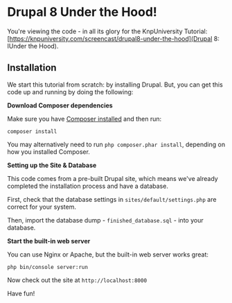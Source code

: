 # Drupal 8 Under the Hood!

You're viewing the code - in all its glory for the
KnpUniversity Tutorial: [https://knpuniversity.com/screencast/drupal8-under-the-hood](Drupal 8: IUnder the Hood).

## Installation

We start this tutorial from scratch: by installing Drupal. But, you can get
this code up and running by doing the following:

**Download Composer dependencies**

Make sure you have [Composer installed](https://getcomposer.org/download/)
and then run:

```
composer install
```

You may alternatively need to run `php composer.phar install`, depending
on how you installed Composer.

**Setting up the Site & Database**

This code comes from a pre-built Drupal site, which means we've already
completed the installation process and have a database.

First, check that the database settings in `sites/default/settings.php`
are correct for your system.

Then, import the database dump - `finished_database.sql` - into your
database.

**Start the built-in web server**

You can use Nginx or Apache, but the built-in web server works
great:

```
php bin/console server:run
```

Now check out the site at `http://localhost:8000`

Have fun!


